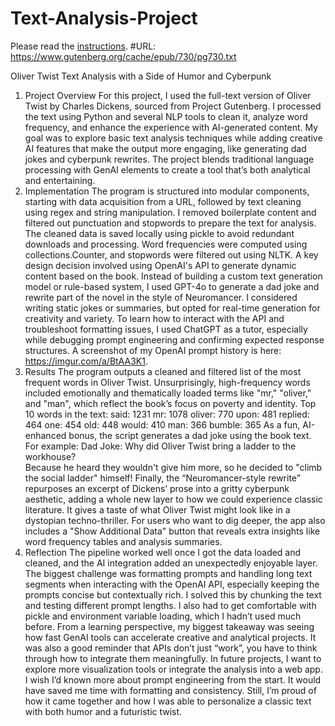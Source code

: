 # Text-Analysis-Project

Please read the [instructions](instructions.md).
#URL: https://www.gutenberg.org/cache/epub/730/pg730.txt

Oliver Twist Text Analysis with a Side of Humor and Cyberpunk
1. Project Overview
For this project, I used the full-text version of Oliver Twist by Charles Dickens, sourced from Project Gutenberg. I processed the text using Python and several NLP tools to clean it, analyze word frequency, and enhance the experience with AI-generated content. My goal was to explore basic text analysis techniques while adding creative AI features that make the output more engaging, like generating dad jokes and cyberpunk rewrites. The project blends traditional language processing with GenAI elements to create a tool that’s both analytical and entertaining.
2. Implementation
The program is structured into modular components, starting with data acquisition from a URL, followed by text cleaning using regex and string manipulation. I removed boilerplate content and filtered out punctuation and stopwords to prepare the text for analysis. The cleaned data is saved locally using pickle to avoid redundant downloads and processing. Word frequencies were computed using collections.Counter, and stopwords were filtered out using NLTK.
A key design decision involved using OpenAI's API to generate dynamic content based on the book. Instead of building a custom text generation model or rule-based system, I used GPT-4o to generate a dad joke and rewrite part of the novel in the style of Neuromancer. I considered writing static jokes or summaries, but opted for real-time generation for creativity and variety. To learn how to interact with the API and troubleshoot formatting issues, I used ChatGPT as a tutor, especially while debugging prompt engineering and confirming expected response structures. A screenshot of my OpenAI prompt history is here: https://imgur.com/a/BtAA3K1.
3. Results
The program outputs a cleaned and filtered list of the most frequent words in Oliver Twist. Unsurprisingly, high-frequency words included emotionally and thematically loaded terms like "mr," "oliver," and "man", which reflect the book’s focus on poverty and identity.
Top 10 words in the text:
said: 1231
mr: 1078
oliver: 770
upon: 481
replied: 464
one: 454
old: 448
would: 410
man: 366
bumble: 365
As a fun, AI-enhanced bonus, the script generates a dad joke using the book text. For example:
    Dad Joke: Why did Oliver Twist bring a ladder to the workhouse?      
    Because he heard they wouldn't give him more, so he decided to "climb the social ladder" himself!
    Finally, the “Neuromancer-style rewrite” repurposes an excerpt of Dickens’ prose into a gritty cyberpunk aesthetic, adding a whole new layer to how we could experience classic literature. It gives a taste of what Oliver Twist might look like in a dystopian techno-thriller.
    For users who want to dig deeper, the app also includes a "Show Additional Data" button that reveals extra insights like word frequency tables and analysis summaries.
4. Reflection
The pipeline worked well once I got the data loaded and cleaned, and the AI integration added an unexpectedly enjoyable layer. The biggest challenge was formatting prompts and handling long text segments when interacting with the OpenAI API, especially keeping the prompts concise but contextually rich. I solved this by chunking the text and testing different prompt lengths. I also had to get comfortable with pickle and environment variable loading, which I hadn’t used much before.
From a learning perspective, my biggest takeaway was seeing how fast GenAI tools can accelerate creative and analytical projects. It was also a good reminder that APIs don’t just “work”, you have to think through how to integrate them meaningfully. In future projects, I want to explore more visualization tools or integrate the analysis into a web app. I wish I’d known more about prompt engineering from the start. It would have saved me time with formatting and consistency. Still, I’m proud of how it came together and how I was able to personalize a classic text with both humor and a futuristic twist.

